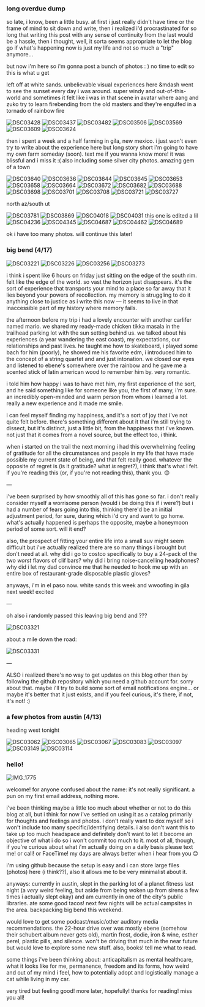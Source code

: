### long overdue dump

so late, i know, been a little busy. at first i just really didn't have time or the frame of mind to sit down and write, then i realized i'd procrastinated for so long that writing this post with any sense of continuity from the last would be a hassle, then i thought, well, it sorta seems appropriate to let the blog go if what's happening now is just my life and not so much a "trip" anymore...

but now i'm here so i'm gonna post a bunch of photos : ) no time to edit so this is what u get

left off at white sands. unbelievable visual experiences here &mdash went to see the sunset every day i was around. super windy and out-of-this-world and sometimes it felt like i was in that scene in avatar where aang and zuko try to learn firebending from the old masters and they're engulfed in a tornado of rainbow fire

![DSC03428](https://user-images.githubusercontent.com/103443757/168317864-db4601dd-9b98-4478-a910-cc94bdc0e959.JPG)
![DSC03437](https://user-images.githubusercontent.com/103443757/168317932-bb86a486-28be-44c5-b9a0-158502ffdf50.JPG)
![DSC03482](https://user-images.githubusercontent.com/103443757/168317958-a8a1a548-26db-4e66-9796-3e5f34e52fd9.JPG)
![DSC03506](https://user-images.githubusercontent.com/103443757/168318001-27f2ad04-c897-47f7-bd76-45d5008f84d2.JPG)
![DSC03569](https://user-images.githubusercontent.com/103443757/168318065-309fc5d5-33a0-4291-96a9-f49eee9e3385.JPG)
![DSC03609](https://user-images.githubusercontent.com/103443757/168318179-4c9ae5ef-9e62-4f55-9986-4bd9a71ceb3e.JPG)
![DSC03624](https://user-images.githubusercontent.com/103443757/168318306-eab5308f-32e6-4675-aa84-a4302a2c1bf2.JPG)

then i spent a week and a half farming in gila, new mexico. i just won't even try to write about the experience here but long story short i'm going to have my own farm someday (soon). text me if you wanna know more! it was blissful and i miss it :( also including some silver city photos. amazing gem of a town

![DSC03640](https://user-images.githubusercontent.com/103443757/168321022-7cb9cf30-e99f-4cda-a42d-0378e6709a06.jpeg)
![DSC03636](https://user-images.githubusercontent.com/103443757/168321015-6a670279-d3aa-4c1d-ba4a-2e1fd7815e0e.jpeg)
![DSC03644](https://user-images.githubusercontent.com/103443757/168321037-61814c58-f882-48c4-84ea-14c24925c21e.jpeg)
![DSC03645](https://user-images.githubusercontent.com/103443757/168321049-34015205-e143-4709-9468-ffd770c472e5.jpeg)
![DSC03653](https://user-images.githubusercontent.com/103443757/168321065-2ccca519-b523-411e-bf8b-0889d3c177e9.jpeg)
![DSC03658](https://user-images.githubusercontent.com/103443757/168321071-f4adab03-1885-4eb4-a28a-a0a392f577f1.jpeg)
![DSC03664](https://user-images.githubusercontent.com/103443757/168321076-14a966ac-84f0-46b9-856b-3c9459d54841.jpeg)
![DSC03672](https://user-images.githubusercontent.com/103443757/168321083-6ef61b8c-fe4d-4132-a53c-b158434dbfd8.jpeg)
![DSC03682](https://user-images.githubusercontent.com/103443757/168321084-0d097a52-886d-415c-94f5-6181a63fcc4a.jpeg)
![DSC03688](https://user-images.githubusercontent.com/103443757/168321091-6990b417-3c4a-46bb-8730-69b081f3fd72.jpeg)
![DSC03698](https://user-images.githubusercontent.com/103443757/168321097-84c6abed-e3cd-4747-8d27-efbb7dfa12c3.jpeg)
![DSC03701](https://user-images.githubusercontent.com/103443757/168321105-68f3c414-7530-4f30-9a0b-f7751e4ff918.jpeg)
![DSC03708](https://user-images.githubusercontent.com/103443757/168321109-0ed6848b-36d4-470f-ab49-c2261784c561.jpeg)
![DSC03721](https://user-images.githubusercontent.com/103443757/168321113-a6d82985-393e-436a-b4ed-211c0e15c8da.jpeg)
![DSC03727](https://user-images.githubusercontent.com/103443757/168321115-cfcf16d6-0cf1-4c83-9635-3676b0d362d6.jpeg)

north az/south ut

![DSC03781](https://user-images.githubusercontent.com/103443757/168322970-7f26ff5c-ba4f-442b-87a1-c005e30b5387.jpeg)
![DSC03869](https://user-images.githubusercontent.com/103443757/168323002-be327184-5682-4c78-bf00-1b4fb6e15374.jpeg)
![DSC04018](https://user-images.githubusercontent.com/103443757/168323013-f2c35cdf-a270-4f27-8198-7e46af39c787.jpeg)
![DSC04031](https://user-images.githubusercontent.com/103443757/168323026-4182602d-40f4-4edf-86f9-09effc1e80b6.jpeg)
this one is edited a lil
![DSC04236](https://user-images.githubusercontent.com/103443757/168323051-e60481ae-b36f-4236-ba1b-233c2398701a.jpg)
![DSC04345](https://user-images.githubusercontent.com/103443757/168324995-143155c0-8484-4a19-8c59-e7a402f8bc29.JPG)
![DSC04687](https://user-images.githubusercontent.com/103443757/168325284-2c61c2b2-6191-43a8-89cb-fd76af70ad35.JPG)
![DSC04462](https://user-images.githubusercontent.com/103443757/168325320-a21f5caf-f3c4-46ab-97a8-f0362567e641.jpg)
![DSC04689](https://user-images.githubusercontent.com/103443757/168325344-04cfb09f-6cfb-4b1c-865d-51cbc731ec8f.JPG)

ok i have too many photos. will continue this later!

### big bend (4/17)


![DSC03221](https://user-images.githubusercontent.com/103443757/163724439-d32f736b-b192-462b-9bf0-676f429fef0e.jpg)
![DSC03226](https://user-images.githubusercontent.com/103443757/163724444-d4499982-b878-4441-8c92-1068c09aaf12.jpg)
![DSC03256](https://user-images.githubusercontent.com/103443757/163724445-0d0dc1d7-37b8-43ba-9dfd-385b6b8671ae.jpg)
![DSC03273](https://user-images.githubusercontent.com/103443757/163724446-cce9b49b-ac02-4d17-840f-5d6e2fe2c8d5.jpg)

i think i spent like 6 hours on friday just sitting on the edge of the south rim. felt like the edge of the world. so vast the horizon just disappears. it's the sort of experience that transports your mind to a place so far away that it lies beyond your powers of recollection. my memory is struggling to do it anything close to justice as i write this now &mdash; it seems to live in that inaccessible part of my history where memory fails.

the afternoon before my trip i had a lovely encounter with another carlifer named mario. we shared my ready-made chicken tikka masala in the trailhead parking lot with the sun setting behind us. we talked about his experiences (a year wandering the east coast), my expectations, our relationships and past lives.  he taught me how to skateboard, i played some bach for him (poorly), he showed me his favorite edm, i introduced him to the concept of a string quartet and and just intonation. we closed our eyes and listened to ebene's somewhere over the rainbow and he gave me a scented stick of latin american wood to remember him by. very romantic.

i told him how happy i was to have met him, my first experience of the sort, and he said something like for someone like you, the first of many, i'm sure. an incredibly open-minded and warm person from whom i learned a lot. really a new experience and it made me smile.

i can feel myself finding my happiness, and it's a sort of joy that i've not quite felt before. there's something different about it that i'm still trying to dissect, but it's distinct, just a little bit, from the happiness that i've known. not just that it comes from a novel source, but the effect too, i think.

when i started on the trail the next morning i had this overwhelming feeling of gratitude for all the circumstances and people in my life that have made possible my current state of being, and that felt really good. whatever the opposite of regret is (is it gratitude? what _is_ regret?), i think that's what i felt. if you're reading this (or, if you're not reading this), thank you. 😊 

&mdash;

i've been surprised by how smoothly all of this has gone so far. i don't really consider myself a worrisome person (would i be doing this if i were?) but i had a number of fears going into this, thinking there'd be an initial adjustment period, for sure, during which i'd cry and want to go home. what's actually happened is perhaps the opposite, maybe a honeymoon period of some sort. will it end?

also, the prospect of fitting your entire life into a small suv might seem difficult but i've actually realized there are so many things i brought but don't need at all. why did i go to costco specifically to buy a 24-pack of the two _worst_ flavors of clif bars? why did i bring noise-cancelling headphones? why did i let my dad convince me that he needed to hook me up with an entire box of restaurant-grade disposable plastic gloves?

anyways, i'm in el paso now. white sands this week and wwoofing in gila next week! excited

&mdash;

oh also i randomly passed this leaving big bend and ???

![DSC03321](https://user-images.githubusercontent.com/103443757/163724642-90237767-1833-463d-ad5e-79c7a90ddd0c.jpeg)

about a mile down the road:

![DSC03331](https://user-images.githubusercontent.com/103443757/163724645-1686beba-622d-43fd-be28-57988bf11d86.jpeg)

&mdash;

ALSO i realized there's no way to get updates on this blog other than by following the github repository which you need a github account for. sorry about that. maybe i'll try to build some sort of email notifications engine... or maybe it's better that it just exists, and if you feel curious, it's there, if not, it's not! :)


### a few photos from austin (4/13)
heading west tonight

![DSC03062](https://user-images.githubusercontent.com/103443757/163253447-af472342-2a5d-401a-a652-0633769ef819.jpeg)
![DSC03065](https://user-images.githubusercontent.com/103443757/163253496-52f12c9a-0530-4ce5-8402-4c6044430115.jpeg)
![DSC03067](https://user-images.githubusercontent.com/103443757/163253506-39a7ef1f-bfb9-4d64-9fe6-51b52bb93c0f.jpeg)
![DSC03083](https://user-images.githubusercontent.com/103443757/163253577-9e337c95-cf59-46af-bf21-ccbefd918e8e.jpeg)
![DSC03097](https://user-images.githubusercontent.com/103443757/163253685-330fa660-a0bf-44a3-8ec0-f953e34249ae.jpeg)
![DSC03149](https://user-images.githubusercontent.com/103443757/163253928-201962be-5392-482b-908e-a2ff528d4baa.jpeg)
![DSC03114](https://user-images.githubusercontent.com/103443757/163254108-740bf033-4901-4065-9535-cba0f8dbd473.jpeg)


### hello!
![IMG_1775](https://user-images.githubusercontent.com/103443757/162840090-8b2a6e55-82fa-421c-a944-a22497d1dedd.JPG)

welcome! for anyone confused about the name: it's not really significant. a pun on my first email address, nothing more.

i've been thinking maybe a little too much about whether or not to do this blog at all, but i think for now i've settled on using it as a catalog primarily for thoughts and feelings and photos. i don't really want to dox myself so i won't include too many specific/identifying details. i also don't want this to take up too much headspace and definitely don't want to let it become an objective of what i do so i won't commit too much to it. most of all, though, if you're curious about what i'm actually doing on a daily basis please text me! or call! or FaceTime! my days are always better when i hear from you 😊

i'm using github because the setup is easy and i can store large files (photos) here (i think??), also it allows me to be very minimalist about it.

anyways: currently in austin, slept in the parking lot of a planet fitness last night (a _very_ weird feeling, but aside from being woken up from sirens a few times i actually slept okay) and am currently in one of the city's public libraries. ate some good tacos! next few nights will be actual campsites in the area. backpacking big bend this weekend.

would love to get some podcast/music/other auditory media recommendations. the 22-hour drive over was mostly ebene (somehow their schubert album never gets old), martin frost, dodie, iron & wine, esther perel, plastic pills, and silence. won't be driving that much in the near future but would love to explore some new stuff. also, books! tell me what to read.

some things i've been thinking about: anticapitalism as mental healthcare, what it looks like for me, permanence, freedom and its forms, how weird and out of my mind i feel, how to potentially adopt and logistically manage a cat while living in my car.

very tired but feeling good! more later, hopefully! thanks for reading! miss you all!
